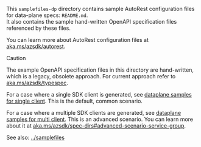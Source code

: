 This `samplefiles-dp` directory contains sample AutoRest configuration files
for data-plane specs: `README.md`.  
It also contains the sample hand-written OpenAPI specification files referenced by these files.

You can learn more about AutoRest configuration files at
[aka.ms/azsdk/autorest](https://aka.ms/azsdk/autorest).

> [!CAUTION]
> The example OpenAPI specification files in this directory are hand-written,
> which is a legacy, obsolete approach. For current approach refer to
> [aka.ms/azsdk/typespec](https://aka.ms/azsdk/typespec).

For a case where a single SDK client is generated,
see [dataplane samples for single client](samplefiles-dp-for-single-client).
This is the default, common scenario.

For a case where a multiple SDK clients are generated, 
see [dataplane samples for multi client](samplefiles-dp-for-multi-client).
This is an advanced scenario. You can learn more about it at
[aka.ms/azsdk/spec-dirs#advanced-scenario-service-group](https://aka.ms/azsdk/spec-dirs#advanced-scenario-service-group).

See also: [../samplefiles](../samplefiles)


